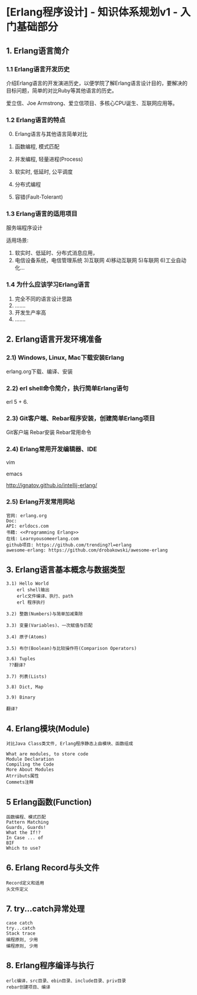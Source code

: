 
# [Erlang程序设计] - 知识体系规划v1 - 入门基础部分

## 1. Erlang语言简介

### 1.1 Erlang语言开发历史

介绍Erlang语言的开发演进历史，以便学院了解Erlang语言设计目的，要解决的目标问题，简单的对比Ruby等其他语言的历史。

爱立信、Joe Armstrong、爱立信项目、多核心CPU诞生、互联网应用等。

### 1.2 Erlang语言的特点

 0) Erlang语言与其他语言简单对比

 1) 函数编程, 模式匹配

 2) 并发编程, 轻量进程(Process)

 3) 软实时, 低延时, 公平调度

 4) 分布式编程

 5) 容错(Fault-Tolerant)


### 1.3 Erlang语言的适用项目

 服务端程序设计

 适用场景:

 1) 软实时、低延时、分布式消息应用，
 2) 电信设备系统，电信管理系统
 3)互联网
 4)移动互联网
 5)车联网
 6)工业自动化...

### 1.4 为什么应该学习Erlang语言

 1) 完全不同的语言设计思路
 2) .......
 3) 开发生产率高
 4) .......

## 2. Erlang语言开发环境准备

### 2.1) Windows, Linux, Mac下载安装Erlang

  erlang.org下载、编译、安装

### 2.2) erl shell命令简介，执行简单Erlang语句

  erl
  5 + 6.
  
### 2.3) Git客户端、Rebar程序安装，创建简单Erlang项目

  Git客户端
  Rebar安装
  Rebar常用命令
  
### 2.4) Erlang常用开发编辑器、IDE

  vim

  emacs

  http://ignatov.github.io/intellij-erlang/

### 2.5) Erlang开发常用网站

    官网: erlang.org
    Doc: 
    API: erldocs.com
    书籍: <<Programming Erlang>>
    在线: Learnyousomeerlang.com
    github项目: https://github.com/trending?l=erlang
    awesome-erlang: https://github.com/drobakowski/awesome-erlang


## 3. Erlang语言基本概念与数据类型

    3.1) Hello World 
        erl shell输出
        erlc文件编译、执行、path
        erl 程序执行

    3.2) 整数(Numbers)与简单加减乘除

    3.3) 变量(Variables)、一次赋值与匹配
        
    3.4) 原子(Atoms)

    3.5) 布尔(Boolean)与比较操作符(Comparison Operators)

    3.6) Tuples
     ??翻译?

    3.7) 列表(Lists)

    3.8) Dict, Map

    3.9) Binary
    
    翻译?

## 4. Erlang模块(Module)

    对比Java Class类文件, Erlang程序静态上由模块、函数组成

    What are modules, to store code
    Module Declaration
    Compiling the Code
    More About Modules
    Atrributs属性
    Commets注释


## 5 Erlang函数(Function)
    函数编程、模式匹配
    Pattern Matching
    Guards, Guards!
    What the If!?
    In Case ... of
    BIF
    Which to use?

## 6. Erlang Record与头文件
   
    Record定义和适用
    头文件定义

## 7. try...catch异常处理

    case catch
    try...catch
    Stack trace
    编程原则, 少用
    编程原则, 少用

## 8. Erlang程序编译与执行
    erlc编译，src目录、ebin目录、include目录、priv目录
    rebar创建项目、编译


